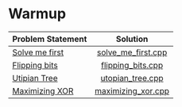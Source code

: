 # Warmup

|                           Problem Statement                            |                  Solution                  |
|:-----------------------------------------------------------------------|:------------------------------------------:|
| [Solve me first](https://www.hackerrank.com/challenges/solve-me-first) | [solve_me_first.cpp](./solve_me_first.cpp) |
| [Flipping bits](https://www.hackerrank.com/challenges/flipping-bits)   | [flipping_bits.cpp](./flipping_bits.cpp)   |
| [Utipian Tree](https://www.hackerrank.com/challenges/utopian-tree)     | [utopian_tree.cpp](./utopian_tree.cpp)     |
| [Maximizing XOR](https://www.hackerrank.com/challenges/maximizing-xor) | [maximizing_xor.cpp](./maximizing_xor.cpp) |
